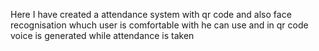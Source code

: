 Here I have created a attendance system with qr code and also face recognisation whuch user is comfortable with he can use and in qr code voice is generated while attendance is taken

